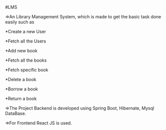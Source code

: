 #LMS

=>An Library Management System, which is made to get the basic task done easily
such as

*Create a new User


*Fetch all the Users


*Add new book


*Fetch all the books


*Fetch specific book


*Delete a book 


*Borrow a book 


*Return a book

=>The Project Backend is developed using Spring Boot, Hibernate, Mysql DataBase.


=>For Frontend React JS is used.
